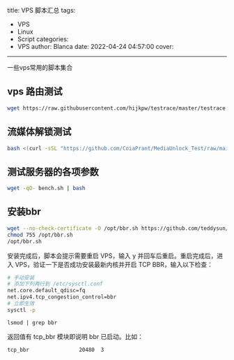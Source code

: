 title: VPS 脚本汇总
tags:
  - VPS
  - Linux
  - Script
categories:
  - VPS
author: Blanca
date: 2022-04-24 04:57:00
cover: 
---
一些vps常用的脚本集合
<!--more-->
## vps 路由测试

```bash
wget https://raw.githubusercontent.com/hijkpw/testrace/master/testrace.sh && bash testrace.sh
```

## 流媒体解锁测试

```bash
bash <(curl -sSL "https://github.com/CoiaPrant/MediaUnlock_Test/raw/main/check.sh")
```

## **测试服务器的各项参数**

```bash
wget -qO- bench.sh | bash
```

## 安装bbr

```bash
wget --no-check-certificate -O /opt/bbr.sh https://github.com/teddysun/across/raw/master/bbr.sh
chmod 755 /opt/bbr.sh
/opt/bbr.sh
```

安装完成后，脚本会提示需要重启 VPS，输入 y 并回车后重启。重启完成后，进入 VPS，验证一下是否成功安装最新内核并开启 TCP BBR，输入以下检查：

```bash
# 手动安装
# 添加下列两行到 /etc/sysctl.conf
net.core.default_qdisc=fq
net.ipv4.tcp_congestion_control=bbr
# 立即生效
sysctl -p
```

```
lsmod | grep bbr
```

返回值有 tcp_bbr 模块即说明 bbr 已启动。比如：

```
tcp_bbr                20480  3
```